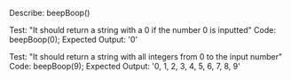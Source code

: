 Describe: beepBoop()

Test: "It should return a string with a 0 if the number 0 is inputted"
Code: beepBoop(0);
Expected Output: '0'

Test: "It should return a string with all integers from 0 to the input number"
Code: beepBoop(9);
Expected Output: '0, 1, 2, 3, 4, 5, 6, 7, 8, 9'